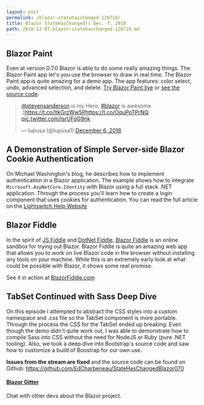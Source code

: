 ```yaml
---
layout: post
permalink: /blazor-statehaschanged-120718/
title: Blazor StateHasChanged() Dec. 7, 2018
path: 2018-12-07-blazor-statehaschanged-120718.md
---
```


## Blazor Paint

Even at version 0.7.0 Blazor is able to do some really amazing things. The Blazor Paint app let's you use the browser to draw in real time. The Blazor Paint app is quite amazing for a demo app. The app features: color select, undo, advanced selection, and delete. [Try Blazor Paint live][bplive] or [see the source code][paint].

<blockquote class="twitter-tweet" data-partner="tweetdeck"><p lang="en" dir="ltr"><a href="https://twitter.com/stevensanderson?ref_src=twsrc%5Etfw">@stevensanderson</a> is my Hero, <a href="https://twitter.com/hashtag/blazor?src=hash&amp;ref_src=twsrc%5Etfw">#blazor</a> is awesome :)<a href="https://t.co/ltkGrzWw5P">https://t.co/ltkGrzWw5P</a><a href="https://t.co/OquPoTPrNQ">https://t.co/OquPoTPrNQ</a> <a href="https://t.co/lsrUFqG9nk">pic.twitter.com/lsrUFqG9nk</a></p>&mdash; lupusa (@lupusa1) <a href="https://twitter.com/lupusa1/status/1070541513153802240?ref_src=twsrc%5Etfw">December 6, 2018</a></blockquote>
<script async src="https://platform.twitter.com/widgets.js" charset="utf-8"></script>


## A Demonstration of Simple Server-side Blazor Cookie Authentication

On Michael Washington's blog, he describes how to implement authentication in a Blazor application. The example shows how to integrate `Microsoft.AspNetCore.Identity` with Blazor using a full stack .NET application. Through the process you'll learn how to create a login component that uses cookies for authentication. You can read the full article on the [Lightswitch Help Website][auth]

## Blazor Fiddle

In the spirit of [JS Fiddle][jsf] and [DotNet Fiddle][dnf], [Blazor Fiddle][fiddle] is an online sandbox for trying out Blazor. Blazor Fiddle is quite an amazing web app that allows you to work on live Blazor code in the browser without installing any tools on your machine. While this is an extremely early look at what could be possible with Blazor, it shows some real promise.

See it in action at [BlazorFiddle.com][fiddle]

## TabSet Continued with Sass Deep Dive

On this episode I attempted to abstract the CSS styles into a custom namespace and .css file so the TabSet component is more portable. Through the process the CSS for the TabSet ended up breaking. Even though the demo didn't quite work out, I was able to demonstrate how to compile Sass into CSS without the need for NodeJS or Ruby (pure .NET tooling). Also, we took a deep dive into Bootstrap's source code and saw how to customize a build of Boostrap for our own use.

**Issues from the stream are fixed** and the source code can be found on Github: https://github.com/EdCharbeneau/StateHasChangedBlazor070

#### [Blazor Gitter](https://gitter.im/aspnet/Blazor#utm_source=notification&utm_medium=email&utm_campaign=unread-notifications) 

Chat with other devs about the Blazor project.


[auth]: http://lightswitchhelpwebsite.com/Blog/tabid/61/EntryId/4316/A-Demonstration-of-Simple-Server-side-Blazor-Cookie-Authentication.aspx
[paint]: https://github.com/Lupusa87/BlazorPaint
[fiddle]: https://blazorfiddle.com/
[dnf]: https://dotnetfiddle.net
[jsf]: https://jsfiddle.net/
[bplive]: https://lupblazordemos.z13.web.core.windows.net/PaintPage